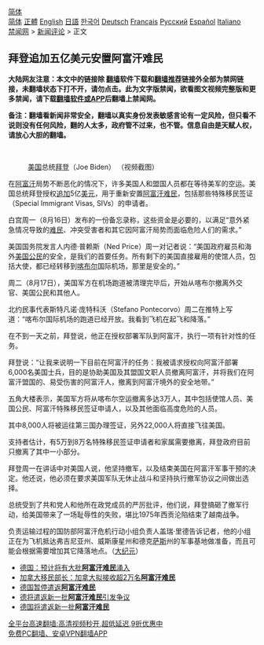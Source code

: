  <!-- 面包屑导航 --> <div class="breadcrumb"><!-- GTranslate: https://gtranslate.io/ -->  <div class="switcher notranslate">  <div class="selected">  <a href="#" onclick="return false;"> 简体</a>  </div>  <div class="option">  <a href="https://www.bannedbook.org" onclick="doGTranslate('zh-CN|zh-CN');jQuery('div.switcher div.selected a').html(jQuery(this).html());return false;" title="简体中文" class="nturl selected"> 简体</a>  <a href="https://www.bannedbook.org/zh-tw/" onclick="doGTranslate('zh-CN|zh-TW');jQuery('div.switcher div.selected a').html(jQuery(this).html());return false;" title="繁體中文" class="nturl"> 正體</a>  <a href="https://www.bannedbook.org/en/" onclick="doGTranslate('zh-CN|en');jQuery('div.switcher div.selected a').html(jQuery(this).html());return false;" title="English" class="nturl"> English</a>  <a href="https://www.bannedbook.org/ja/" onclick="doGTranslate('zh-CN|ja');jQuery('div.switcher div.selected a').html(jQuery(this).html());return false;" title="日本語" class="nturl"> 日語</a>  <a href="https://www.bannedbook.org/ko/" onclick="doGTranslate('zh-CN|ko');jQuery('div.switcher div.selected a').html(jQuery(this).html());return false;" title="한국어" class="nturl"> 한국어</a>  <a href="https://www.bannedbook.org/de/" onclick="doGTranslate('zh-CN|de');jQuery('div.switcher div.selected a').html(jQuery(this).html());return false;" title="Deutsch" class="nturl"> Deutsch</a>  <a href="https://www.bannedbook.org/fr/" onclick="doGTranslate('zh-CN|fr');jQuery('div.switcher div.selected a').html(jQuery(this).html());return false;" title="Français" class="nturl"> Français</a>  <a href="https://www.bannedbook.org/ru/" onclick="doGTranslate('zh-CN|ru');jQuery('div.switcher div.selected a').html(jQuery(this).html());return false;" title="Русский" class="nturl"> Русский</a>  <a href="https://www.bannedbook.org/es/" onclick="doGTranslate('zh-CN|es');jQuery('div.switcher div.selected a').html(jQuery(this).html());return false;" title="Español" class="nturl"> Español</a>  <a href="https://www.bannedbook.org/it/" onclick="doGTranslate('zh-CN|it');jQuery('div.switcher div.selected a').html(jQuery(this).html());return false;" title="Italiano" class="nturl"> Italiano</a>  </div>  </div>      <div class='breadcrumb-sub'><!-- Breadcrumb NavXT 6.3.0 --> <a href="https://www.bannedbook.org/" class="home">禁闻网</a> &gt; <a href="https://www.bannedbook.org/bnews/comments/" class="category">新闻评论</a> &gt; 正文</div></div><h2>拜登追加五亿美元安置阿富汗难民</h2> <p class="notice"><b>大陆网友注意：本文中的链接除 <a href="https://github.com/bannedbook/fanqiang" >翻墙</a>软件下载和<a href="https://github.com/killgcd/justmysocks/blob/master/README.md">翻墙推荐</a>链接外全部为禁网链接，未翻墙状态下打不开，请勿点击。此为文字版禁闻，欲看图文视频完整版和更多禁闻，请下载<a href="https://github.com/bannedbook/fanqiang">翻墙软件或APP</a>后翻墙上禁闻网。</p><p>备注：翻墙看新闻非常安全，翻墙以真实身份发表敏感言论有一定风险，但只看不说则没有任何风险，翻的人太多，政府管不过来，也不管。信息自由是天赋人权，请放心大胆的翻墙。</b></p>  <div class="entry"> <br /> <figure><a href="https://i1.wp.com/upload-images-bucket-v64rleca837do.s3.eu-west-1.amazonaws.com/wp-content/uploads/2021/03/25204405/Screen-Shot-2021-03-25-at-16.25.59.png?fit=1334%2C746&#038;ssl=1" data-caption="美国总统拜登（Joe Biden） （视频截图）"></a><figcaption class="wp-caption-text"><a href="https://www.bannedbook.org/bnews/tag/%e7%be%8e%e5%9b%bd/" class="st_tag internal_tag" rel="tag" title="标签 美国 下的日志">美国</a>总统<a href="https://www.bannedbook.org/bnews/tag/%e6%8b%9c%e7%99%bb/" class="st_tag internal_tag" rel="tag" title="标签 拜登 下的日志">拜登</a>（Joe Biden） （视频截图）</figcaption></figure> <p>在<a href="https://www.bannedbook.org/bnews/tag/%e9%98%bf%e5%af%8c%e6%b1%97/" class="st_tag internal_tag" rel="tag" title="标签 阿富汗 下的日志">阿富汗</a>局势不断恶化的情况下，许多美国人和盟国人员都在等待美军的空运。美国总统拜登授权<a href="https://www.bannedbook.org/bnews/tag/%E8%BF%BD%E5%8A%A0/" class="st_tag internal_tag" rel="tag" title="标签 追加 下的日志">追加</a>5亿<a href="https://www.bannedbook.org/bnews/tag/%e7%be%8e%e5%85%83/" class="st_tag internal_tag" rel="tag" title="标签 美元 下的日志">美元</a>，用于重新安置<a href="https://www.bannedbook.org/bnews/tag/%E9%98%BF%E5%AF%8C%E6%B1%97%E9%9A%BE%E6%B0%91/" class="st_tag internal_tag" rel="tag" title="标签 阿富汗难民 下的日志">阿富汗难民</a>，包括那些特殊移民签证（Special Immigrant Visas, SIVs）的申请者。</p> <p>白宫周一（8月16日）发布的一份备忘录称，这些资金是必要的，以满足“意外紧急情况导致的<a href="https://www.bannedbook.org/bnews/tag/%e9%9a%be%e6%b0%91/" class="st_tag internal_tag" rel="tag" title="标签 难民 下的日志">难民</a>、冲突受害者和其它因阿富汗局势而面临危险人们的需求。”</p> <p>美国国务院发言人内德‧普赖斯（Ned Price）周一对记者说：“美国政府雇员和海外<a href="https://www.bannedbook.org/bnews/tag/%E7%BE%8E%E5%9B%BD%E5%85%AC%E6%B0%91/" class="st_tag internal_tag" rel="tag" title="标签 美国公民 下的日志">美国公民</a>的安全，是我们的首要任务。所有剩下的美国直接雇用的使馆人员，包括大使，都已经转移到<a href="https://www.bannedbook.org/bnews/tag/%E5%96%80%E5%B8%83%E5%B0%94/" class="st_tag internal_tag" rel="tag" title="标签 喀布尔 下的日志">喀布尔</a>国际机场，那里是安全的。”</p>  <p>周二（8月17日），美国军方在机场跑道被清理完毕后，开始从喀布尔撤离外交官、美国公民和其他人。</p> <p>北约民事代表斯特凡诺‧庞特科沃（Stefano Pontecorvo）周二在推特上写道：“喀布尔国际机场的跑道已经开放。我看到飞机在起飞和降落。”</p> <p>在不到一天之前，拜登说，他正在授权部署军队到阿富汗，执行一项有针对性的任务。</p>  <p>拜登说：“让我来说明一下目前在阿富汗的任务：我被请求授权向阿富汗部署6,000名美国士兵，目的是协助美国及其盟国文职人员撤离阿富汗，并将我们在阿富汗盟国的、易受伤害的阿富汗人，撤离到阿富汗境外的安全地带。”</p> <p>五角大楼表示，美国军方将从喀布尔空运撤离多达3万人，其中包括使馆人员、美国公民、阿富汗特殊移民签证申请人，以及其他面临高度危险的人员。</p> <p>其中8,000人将被运往第三国办理签证，另外22,000人将直接飞往美国。</p>  <p>支持者估计，有5万到8万名特殊移民签证申请者和家属需要撤离，拜登政府目前只撤离了其中一小部分。</p> <p>拜登周一在讲话中对美国人说，他坚持撤军，以及结束美国在阿富汗军事干预的决定。他还说，他必须在要求美国军队无休止战斗和坚持执行撤军协议之间做出选择。</p> <p>总统受到了共和党人和他所在政党成员的严厉批评，他们说，拜登搞砸了撤军行动，给美国带来了一场耻辱性的失败，堪比1975年西贡沦陷结束了越南战争。</p>  <p>负责运输过程的国防部阿富汗危机行动小组负责人盖瑞‧里德告诉记者，他的小组正在为飞机抵达弗吉尼亚州、威斯康星州和德克<span class='wp_keywordlink'><a href="https://www.bannedbook.org/forum5/topic42.html" title="萨斯、诚信与自救" target="_blank">萨斯</a></span>州的军事基地做准备，而且可能会根据需要增加其它降落地点。（<span class='wp_keywordlink_affiliate'><a href="http://www.epochtimes.com/" title="大纪元" target="_blank">大纪元</a></span>）</p> <ul class='op-related-articles' title='相关阅读'> <li><a href='https://www.bannedbook.org/bnews/baitai/20210817/1607739.html' target='_blank'>德国：预计将有大批<b>阿富汗难民</b>涌入</a></li> <li><a href='https://www.bannedbook.org/bnews/baitai/20210814/1606205.html' target='_blank'>加拿大移民部长：加拿大拟接收超2万名<b>阿富汗难民</b></a></li> <li><a href='https://www.bannedbook.org/bnews/baitai/20210813/1605582.html' target='_blank'>德国暂停遣返<b>阿富汗难民</b></a></li> <li><a href='https://www.bannedbook.org/bnews/baitai/20190617/1144699.html' target='_blank'>德将遣返新一批<b>阿富汗难民</b>引发争议</a></li> <li><a href='https://www.bannedbook.org/bnews/worldnews/20190616/1144347.html' target='_blank'>德国将遣返新一批<b>阿富汗难民</b></a></li> </ul> <p class="texttj"> <a href="https://github.com/bannedbook/fanqiang/wiki/V2ray%E6%9C%BA%E5%9C%BA" target="_blank">全平台高速翻墙:高清视频秒开,超低延迟,9折优惠中</a><br/> <a href="https://github.com/bannedbook/fanqiang/wiki/%E7%A6%81%E9%97%BB%E7%BD%91%E5%AE%89%E5%8D%93%E7%BF%BB%E5%A2%99%E6%96%B0%E9%97%BBAPP" target="_blank">免费PC翻墙、安卓VPN翻墙APP</a></p><p>&nbsp;</p><a name='sharetosocial'></a>  <div style="margin-bottom:5px;padding-bottom:5px;clear:both"> <div id="archive-pix-1" class="banner-ads"> <!-- AuctionX Display platform tag START --> <div id="26318x728x90x621x_ADSLOT2" clicktrack="%%CLICK_URL_ESC%%"></div> <!-- AuctionX Display platform tag END --> </div> <div id="archive-pix-2" class="banner-ads"> <!-- AuctionX Display platform tag START --> <div id="26315x300x250x621x_ADSLOT2" clicktrack="%%CLICK_URL_ESC%%"></div> <!-- AuctionX Display platform tag END --> </div> </div>  <div id="archive-pix-1" class="banner-ads"> <!-- AuctionX Display platform tag START --> <div id="26318x728x90x621x_ADSLOT3" clicktrack="%%CLICK_URL_ESC%%"></div> <!-- AuctionX Display platform tag END --> </div> </div><!--END ENTRY--> 